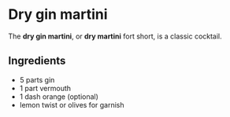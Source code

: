 # Dry gin martini

The **dry gin martini**, or **dry martini** fort short, is a classic cocktail.

## Ingredients

- 5 parts gin
- 1 part vermouth
- 1 dash orange (optional)
- lemon twist or olives for garnish
